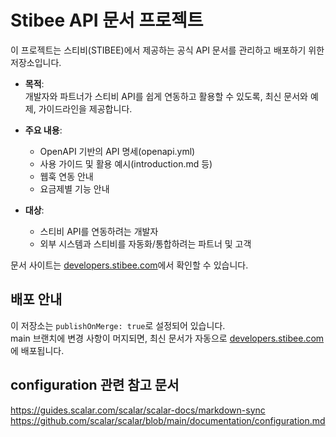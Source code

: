 # Stibee API 문서 프로젝트

이 프로젝트는 스티비(STIBEE)에서 제공하는 공식 API 문서를 관리하고 배포하기 위한 저장소입니다.

- **목적**:  
  개발자와 파트너가 스티비 API를 쉽게 연동하고 활용할 수 있도록, 최신 문서와 예제, 가이드라인을 제공합니다.

- **주요 내용**:  
  - OpenAPI 기반의 API 명세(openapi.yml)
  - 사용 가이드 및 활용 예시(introduction.md 등)
  - 웹훅 연동 안내
  - 요금제별 기능 안내

- **대상**:  
  - 스티비 API를 연동하려는 개발자
  - 외부 시스템과 스티비를 자동화/통합하려는 파트너 및 고객

문서 사이트는 [developers.stibee.com](https://developers.stibee.com)에서 확인할 수 있습니다.


## 배포 안내

이 저장소는 `publishOnMerge: true`로 설정되어 있습니다.  
main 브랜치에 변경 사항이 머지되면, 최신 문서가 자동으로 [developers.stibee.com](https://developers.stibee.com)에 배포됩니다.

## configuration 관련 참고 문서
https://guides.scalar.com/scalar/scalar-docs/markdown-sync
https://github.com/scalar/scalar/blob/main/documentation/configuration.md